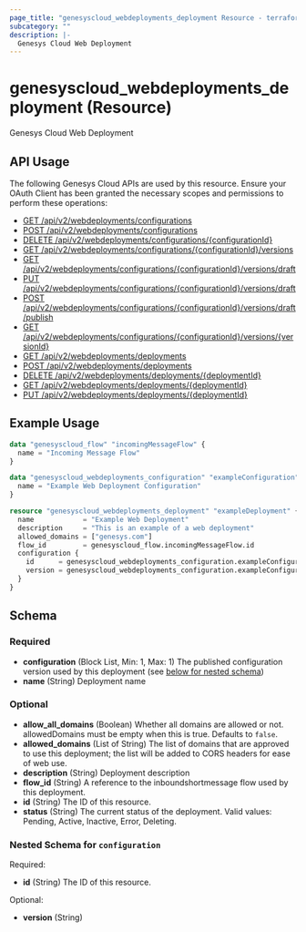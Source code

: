 ```yaml
---
page_title: "genesyscloud_webdeployments_deployment Resource - terraform-provider-genesyscloud"
subcategory: ""
description: |-
  Genesys Cloud Web Deployment
---
```

# genesyscloud_webdeployments_deployment (Resource)

Genesys Cloud Web Deployment

## API Usage
The following Genesys Cloud APIs are used by this resource. Ensure your OAuth Client has been granted the necessary scopes and permissions to perform these operations:

* [GET /api/v2/webdeployments/configurations](https://developer.dev-genesys.cloud/api/rest/v2/webdeployments/#get-api-v2-webdeployments-configurations)
* [POST /api/v2/webdeployments/configurations](https://developer.dev-genesys.cloud/api/rest/v2/webdeployments/#post-api-v2-webdeployments-configurations)
* [DELETE /api/v2/webdeployments/configurations/{configurationId}](https://developer.dev-genesys.cloud/api/rest/v2/webdeployments/#delete-api-v2-webdeployments-configurations--configurationId-)
* [GET /api/v2/webdeployments/configurations/{configurationId}/versions](https://developer.dev-genesys.cloud/api/rest/v2/webdeployments/#get-api-v2-webdeployments-configurations--configurationId--versions)
* [GET /api/v2/webdeployments/configurations/{configurationId}/versions/draft](https://developer.dev-genesys.cloud/api/rest/v2/webdeployments/#get-api-v2-webdeployments-configurations--configurationId--versions-draft)
* [PUT /api/v2/webdeployments/configurations/{configurationId}/versions/draft](https://developer.dev-genesys.cloud/api/rest/v2/webdeployments/#put-api-v2-webdeployments-configurations--configurationId--versions-draft)
* [POST /api/v2/webdeployments/configurations/{configurationId}/versions/draft/publish](https://developer.dev-genesys.cloud/api/rest/v2/webdeployments/#post-api-v2-webdeployments-configurations--configurationId--versions-draft-publish)
* [GET /api/v2/webdeployments/configurations/{configurationId}/versions/{versionId}](https://developer.dev-genesys.cloud/api/rest/v2/webdeployments/#get-api-v2-webdeployments-configurations--configurationId--versions--versionId-)
* [GET /api/v2/webdeployments/deployments](https://developer.dev-genesys.cloud/api/rest/v2/webdeployments/#get-api-v2-webdeployments-deployments)
* [POST /api/v2/webdeployments/deployments](https://developer.dev-genesys.cloud/api/rest/v2/webdeployments/#post-api-v2-webdeployments-deployments)
* [DELETE /api/v2/webdeployments/deployments/{deploymentId}](https://developer.dev-genesys.cloud/api/rest/v2/webdeployments/#delete-api-v2-webdeployments-deployments--deploymentId-)
* [GET /api/v2/webdeployments/deployments/{deploymentId}](https://developer.dev-genesys.cloud/api/rest/v2/webdeployments/#get-api-v2-webdeployments-deployments--deploymentId-)
* [PUT /api/v2/webdeployments/deployments/{deploymentId}](https://developer.dev-genesys.cloud/api/rest/v2/webdeployments/#put-api-v2-webdeployments-deployments--deploymentId-)

## Example Usage

```terraform
data "genesyscloud_flow" "incomingMessageFlow" {
  name = "Incoming Message Flow"
}

data "genesyscloud_webdeployments_configuration" "exampleConfiguration" {
  name = "Example Web Deployment Configuration"
}

resource "genesyscloud_webdeployments_deployment" "exampleDeployment" {
  name            = "Example Web Deployment"
  description     = "This is an example of a web deployment"
  allowed_domains = ["genesys.com"]
  flow_id         = genesyscloud_flow.incomingMessageFlow.id
  configuration {
    id      = genesyscloud_webdeployments_configuration.exampleConfiguration.id
    version = genesyscloud_webdeployments_configuration.exampleConfiguration.version
  }
}
```

<!-- schema generated by tfplugindocs -->
## Schema

### Required

- **configuration** (Block List, Min: 1, Max: 1) The published configuration version used by this deployment (see [below for nested schema](#nestedblock--configuration))
- **name** (String) Deployment name

### Optional

- **allow_all_domains** (Boolean) Whether all domains are allowed or not. allowedDomains must be empty when this is true. Defaults to `false`.
- **allowed_domains** (List of String) The list of domains that are approved to use this deployment; the list will be added to CORS headers for ease of web use.
- **description** (String) Deployment description
- **flow_id** (String) A reference to the inboundshortmessage flow used by this deployment.
- **id** (String) The ID of this resource.
- **status** (String) The current status of the deployment. Valid values: Pending, Active, Inactive, Error, Deleting.

<a id="nestedblock--configuration"></a>
### Nested Schema for `configuration`

Required:

- **id** (String) The ID of this resource.

Optional:

- **version** (String)

